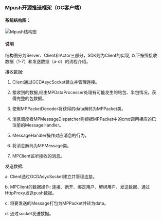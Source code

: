 ### Mpush开源推送框架（OC客户端）

#### 系统结构图：

![Mpush结构图](https://github.com/mpusher/mpush-client-oc/blob/master/Mpush.png)

#### 说明
结构图分为Server、Client和Actor三部分，SDK则为Client的实现, 以下按照接收数据（1-7）和发送数据（a-d）的流程介绍。

接收数据:

1. Client通过GCDAsycSocket建立并管理连接。

2. 接收到的数据,经由MPDataProcesser处理有可能发生的粘包、半包情况，获得完整的包数据。

3. 使用MPPacketDecoder将获得的data解码为MPPacket类。

4. 消息调度者MPMessageDispatcher则根据MPPacket中的cmd调用相应的已注册的MessageHandler。

5. MessageHandler操作对应消息的行为。

6. 将消息解码为MPMessage类。

7. MPClient监听接收的消息。

发送数据:

a. Client通过GCDAsycSocket建立并管理连接。

b. MPClient的数据操作: 连接、断开、绑定用户、解绑用户、发送数据、通过HttpProxy发送push数据。

c. 将要发送的Message打包为MPPacket并转为data。

d. 通过socket发送数据。
